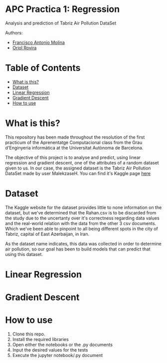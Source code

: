 # APC Practica 1: Regression 
Analysis and prediction of Tabriz Air Pollution DataSet

Authors:
  * [Francisco Antonio Molina](https://github.com/franmuline/)
  * [Oriol Rovira](https://github.com/1462731/)
  
# Table of Contents
  * [What is this?](#what-is-this)
  * [Dataset](#dataset)
  * [Linear Regression](#Linear-regression)
  * [Gradient Descent](#Gradient-descent)
  * [How to use](#how-to-use)

# What is this?
This repository has been made throughout the resolution of the first practicum of the Aprenentatge Computacional class from the Grau d'Enginyeria informàtica at the Universitat Autònoma de Barcelona.

The objective of this project is to analyse and predict, using linear regression and gradient descent, one of the attributes of a random dataset given to us. In our case, the assigned dataset is the Tabriz Air Pollution DataSet made by user MalekzaseH. You can find it's Kaggle page [here](https://www.kaggle.com/sabermalek/tapds)

# Dataset
The Kaggle website for the dataset provides little to none information on the dataset, but we've determined that the Rahan.csv is to be discarded from the study due to the uncertanty over it's correctness regarding data values and the real-world relation with the data from the other 3 csv documents. Which we've been able to pinpoint to all being different spots in the city of Tabriz, capital of East Azerbaijan, in Iran.

As the dataset name indicates, this data was collected in order to determine air pollution, so our goal has been to build models that can predict that using this dataset. 




# Linear Regression

# Gradient Descent

# How to use

  1. Clone this repo.
  2. Install the required libraries
  3. Open either the notebooks or the .py documents
  5. Input the desired values for the tests
  6. Execute the jupyter notebook/.py document
